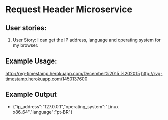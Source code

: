 # Request Header Microservice

## User stories:

1. User Story: I can get the IP address, language and operating system for my browser.

## Example Usage:
http://rvg-timestamp.herokuapp.com/December%2015,%202015
http://rvg-timestamp.herokuapp.com/1450137600

## Example Output
* {"ip_address":"127.0.0.1","operating_system":"Linux x86_64","language":"pt-BR"}